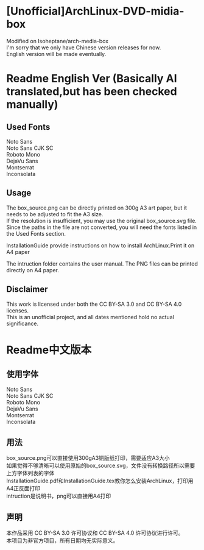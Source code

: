 # [Unofficial]ArchLinux-DVD-midia-box
Modified on Isoheptane/arch-media-box  
I'm sorry that we only have Chinese version releases for now.  
English version will be made eventually.  

# Readme English Ver (Basically AI translated,but has been checked manually)

## Used Fonts  

Noto Sans  
Noto Sans CJK SC  
Roboto Mono  
DejaVu Sans  
Montserrat  
Inconsolata  
  
## Usage  
  
The box_source.png can be directly printed on 300g A3 art paper, but it needs to be adjusted to fit the A3 size.  
If the resolution is insufficient, you may use the original box_source.svg file. Since the paths in the file are not converted, you will need the fonts listed in the Used Fonts section.  
  
InstallationGuide provide instructions on how to install ArchLinux.Print it on A4 paper
  
The intruction folder contains the user manual. The PNG files can be printed directly on A4 paper.  
  
## Disclaimer  

This work is licensed under both the CC BY-SA 3.0 and CC BY-SA 4.0 licenses.  
This is an unofficial project, and all dates mentioned hold no actual significance.  
  
# Readme中文版本  
  
## 使用字体  

Noto Sans  
Noto Sans CJK SC  
Roboto Mono  
DejaVu Sans  
Montserrat  
Inconsolata  
  
## 用法  

box_source.png可以直接使用300gA3铜版纸打印，需要适应A3大小  
如果觉得不够清晰可以使用原始的box_source.svg，文件没有转换路径所以需要上方字体列表的字体  
InstallationGuide.pdf和InstallationGuide.tex教你怎么安装ArchLinux，打印用A4正反面打印  
intruction是说明书，png可以直接用A4打印  
  
## 声明  

本作品采用 CC BY-SA 3.0 许可协议和 CC BY-SA 4.0 许可协议进行许可。  
本项目为非官方项目，所有日期均无实际意义。  
